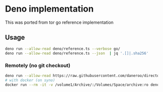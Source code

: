 # Deno implementation

This was ported from tor go reference implementation

## Usage

```bash
deno run --allow-read deno/reference.ts --verbose go/
deno run --allow-read deno/reference.ts --json  | jq '.[]|.sha256'
```

### Remotely (no git checkout)

```bash
deno run --allow-read https://raw.githubusercontent.com/daneroo/directory-digester/main/deno/reference.ts --verbose  /Volumes/Space/archive/media/audiobooks/
# with docker (on syno)
docker run --rm -it -v /volume1/Archive/:/Volumes/Space/archive:ro denoland/deno:1.32.1 run --allow-read https://raw.githubusercontent.com/daneroo/directory-digester/main/deno/reference.ts --verbose /Volumes/Space/archive/media/MAARIF-IRM/
```
